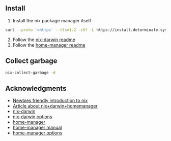 ## Install

1. Install the nix package manager itself

```bash
curl --proto '=https' --tlsv1.2 -sSf -L https://install.determinate.systems/nix | sh -s -- install
```

2. Follow the [nix-darwin readme](./darwin/README.md)
3. Follow the [home-manager readme](HOME_MANAGER_README.md)

## Collect garbage 

```bash
nix-collect-garbage -d
```

## Acknowledgments

- [Newbies friendly introduction to nix](https://zero-to-nix.com/)
- [Article about nix+darwin+homemanager](https://davi.sh/til/nix/nix-macos-setup/)
- [nix-darwin](https://github.com/LnL7/nix-darwin)
- [nix-darwin options](https://daiderd.com/nix-darwin/manual/index.html#sec-options)
- [home-manager](https://github.com/nix-community/home-manager)
- [home-manager manual](https://nix-community.github.io/home-manager/)
- [home-manager options](https://home-manager-options.extranix.com/)

